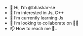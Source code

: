 - 👋 Hi, I’m @bhaskar-se
- 👀 I’m interested in Js, C++
- 🌱 I’m currently learning Js
- 💞️ I’m looking to collaborate on 👩‍💻
- 📫 How to reach me 🤫..

<!---
bhaskar-stockedge/bhaskar-stockedge is a ✨ special ✨ repository because its `README.md` (this file) appears on your GitHub profile.
You can click the Preview link to take a look at your changes.
--->
